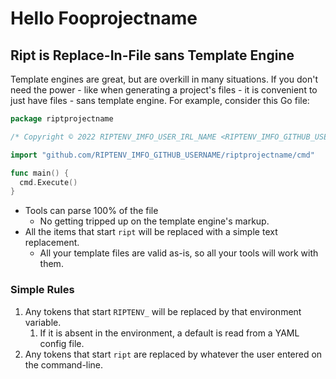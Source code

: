 # Hello Fooprojectname

## Ript is Replace-In-File sans Template Engine

Template engines are great, but are overkill in many situations. If you don't need the power -
like when generating a project's files - it is convenient to just have files - sans template engine.
For example, consider this Go file:

```go
package riptprojectname

/* Copyright © 2022 RIPTENV_IMFO_USER_IRL_NAME <RIPTENV_IMFO_GITHUB_USEREMAIL> -- MIT (see LICENSE file) */

import "github.com/RIPTENV_IMFO_GITHUB_USERNAME/riptprojectname/cmd"

func main() {
  cmd.Execute()
}
```

* Tools can parse 100% of the file
  * No getting tripped up on the template engine's markup.
* All the items that start `ript` will be replaced with a simple text replacement.
  * All your template files are valid as-is, so all your tools will work with them.

### Simple Rules

1. Any tokens that start `RIPTENV_` will be replaced by that environment variable.
   1. If it is absent in the environment, a default is read from a YAML config file.
2. Any tokens that start `ript` are replaced by whatever the user entered on the
   command-line.

